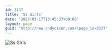 ```yaml
---
id: 3137
title: 'Ss Girls'
date: '2023-03-17T13:45:37+00:00'
layout: page
guid: 'http://new.andydixon.com/?page_id=3137'
---
```


![Ss Girls](https://i0.wp.com/assets.g8x2.ldn.idrivee2-23.com/posters/Ss%20Girls%2001.jpg?w=1200&ssl=1 "Ss Girls")